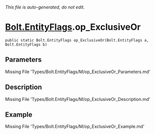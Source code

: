 *This file is auto-generated, do not edit.*

# [Bolt.EntityFlags](Types/Bolt.EntityFlags.md).op_ExclusiveOr
`public static Bolt.EntityFlags op_ExclusiveOr(Bolt.EntityFlags a, Bolt.EntityFlags b)`
## Parameters
Missing File 'Types/Bolt.EntityFlags/M/op_ExclusiveOr_Parameters.md'
## Description
Missing File 'Types/Bolt.EntityFlags/M/op_ExclusiveOr_Description.md'
## Example
Missing File 'Types/Bolt.EntityFlags/M/op_ExclusiveOr_Example.md'
